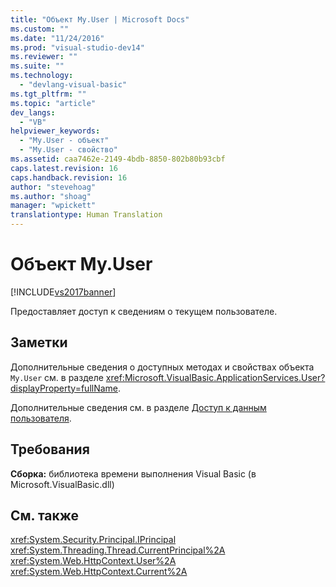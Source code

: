 ```yaml
---
title: "Объект My.User | Microsoft Docs"
ms.custom: ""
ms.date: "11/24/2016"
ms.prod: "visual-studio-dev14"
ms.reviewer: ""
ms.suite: ""
ms.technology: 
  - "devlang-visual-basic"
ms.tgt_pltfrm: ""
ms.topic: "article"
dev_langs: 
  - "VB"
helpviewer_keywords: 
  - "My.User - объект"
  - "My.User - свойство"
ms.assetid: caa7462e-2149-4bdb-8850-802b80b93cbf
caps.latest.revision: 16
caps.handback.revision: 16
author: "stevehoag"
ms.author: "shoag"
manager: "wpickett"
translationtype: Human Translation
---
```

# Объект My.User
[!INCLUDE[vs2017banner](../../../csharp/includes/vs2017banner.md)]

Предоставляет доступ к сведениям о текущем пользователе.  
  
## Заметки  
 Дополнительные сведения о доступных методах и свойствах объекта `My.User` см. в разделе <xref:Microsoft.VisualBasic.ApplicationServices.User?displayProperty=fullName>.  
  
 Дополнительные сведения см. в разделе [Доступ к данным пользователя](../../../visual-basic/developing-apps/programming/accessing-user-data.md).  
  
## Требования  
 **Сборка:** библиотека времени выполнения Visual Basic \(в Microsoft.VisualBasic.dll\)  
  
## См. также  
 <xref:System.Security.Principal.IPrincipal>   
 <xref:System.Threading.Thread.CurrentPrincipal%2A>   
 <xref:System.Web.HttpContext.User%2A>   
 <xref:System.Web.HttpContext.Current%2A>